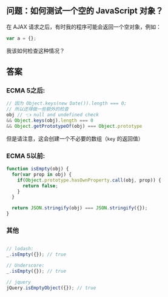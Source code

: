 ## 问题：如何测试一个空的 JavaScript 对象？

在 AJAX 请求之后，有时我的程序可能会返回一个空对象，例如：

```js
var a = {};
```

我该如何检查这种情况？

## 答案

### ECMA 5之后:

```js
// 因为 Object.keys(new Date()).length === 0;
// 所以还得做一些额外的检查
obj // 👈 null and undefined check
&& Object.keys(obj).length === 0
&& Object.getPrototypeOf(obj) === Object.prototype
```

但是请注意，这会创建一个不必要的数组（`key` 的返回值）

### ECMA 5以前:

```js
function isEmpty(obj) {
  for(var prop in obj) {
    if(Object.prototype.hasOwnProperty.call(obj, prop)) {
      return false;
    }
  }

  return JSON.stringify(obj) === JSON.stringify({});
}
```

### 其他

```js

// lodash:
_.isEmpty({}); // true

// Underscore:
_.isEmpty({}); // true

// jquery
jQuery.isEmptyObject({}); // true
```
